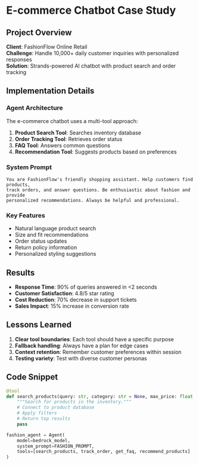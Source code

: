 # E-commerce Chatbot Case Study

## Project Overview

**Client**: FashionFlow Online Retail  
**Challenge**: Handle 10,000+ daily customer inquiries with personalized responses  
**Solution**: Strands-powered AI chatbot with product search and order tracking

## Implementation Details

### Agent Architecture

The e-commerce chatbot uses a multi-tool approach:

1. **Product Search Tool**: Searches inventory database
2. **Order Tracking Tool**: Retrieves order status
3. **FAQ Tool**: Answers common questions
4. **Recommendation Tool**: Suggests products based on preferences

### System Prompt

```
You are FashionFlow's friendly shopping assistant. Help customers find products, 
track orders, and answer questions. Be enthusiastic about fashion and provide 
personalized recommendations. Always be helpful and professional.
```

### Key Features

- Natural language product search
- Size and fit recommendations
- Order status updates
- Return policy information
- Personalized styling suggestions

## Results

- **Response Time**: 90% of queries answered in <2 seconds
- **Customer Satisfaction**: 4.8/5 star rating
- **Cost Reduction**: 70% decrease in support tickets
- **Sales Impact**: 15% increase in conversion rate

## Lessons Learned

1. **Clear tool boundaries**: Each tool should have a specific purpose
2. **Fallback handling**: Always have a plan for edge cases
3. **Context retention**: Remember customer preferences within session
4. **Testing variety**: Test with diverse customer personas

## Code Snippet

```python
@tool
def search_products(query: str, category: str = None, max_price: float = None):
    """Search for products in the inventory."""
    # Connect to product database
    # Apply filters
    # Return top results
    pass

fashion_agent = Agent(
    model=bedrock_model,
    system_prompt=FASHION_PROMPT,
    tools=[search_products, track_order, get_faq, recommend_products]
)
```
